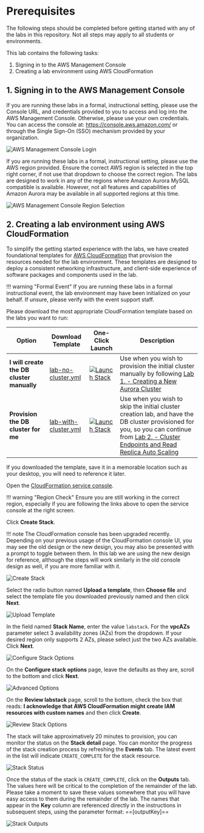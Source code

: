 # Prerequisites

The following steps should be completed before getting started with any of the labs in this repository. Not all steps may apply to all students or environments.

This lab contains the following tasks:

1. Signing in to the AWS Management Console
2. Creating a lab environment using AWS CloudFormation


## 1. Signing in to the AWS Management Console

If you are running these labs in a formal, instructional setting, please use the Console URL, and credentials provided to you to access and log into the AWS Management Console. Otherwise, please use your own credentials. You can access the console at: <a href="https://console.aws.amazon.com/" target="_blank">https://console.aws.amazon.com/</a> or through the Single Sign-On (SSO) mechanism provided by your organization.

<span class="image">![AWS Management Console Login](1-login.png?raw=true)</span>

If you are running these labs in a formal, instructional setting, please use the AWS region provided. Ensure the correct AWS region is selected in the top right corner, if not use that dropdown to choose the correct region. The labs are designed to work in any of the regions where Amazon Aurora MySQL compatible is available. However, not all features and capabilities of Amazon Aurora may be available in all supported regions at this time.

<span class="image">![AWS Management Console Region Selection](1-region-select.png?raw=true)</span>


## 2. Creating a lab environment using AWS CloudFormation

To simplify the getting started experience with the labs, we have created foundational templates for <a href="https://aws.amazon.com/cloudformation/" target="_blank">AWS CloudFormation</a> that provision the resources needed for the lab environment. These templates are designed to deploy a consistent networking infrastructure, and client-side experience of software packages and components used in the lab.

!!! warning "Formal Event"
    If you are running these labs in a formal instructional event, the lab environment may have been initialized on your behalf. If unsure, please verify with the event support staff.

Please download the most appropriate CloudFormation template based on the labs you want to run:

Option | Download Template | One-Click Launch | Description
--- | --- | --- | ---
**I will create the DB cluster manually** | [lab-no-cluster.yml](https://[[website]]/templates/lab-no-cluster.yml) | <a href="https://console.aws.amazon.com/cloudformation/home?region=us-west-2#/stacks/new?stackName=labstack&templateURL=https://s3.amazonaws.com/[[bucket]]/templates/lab-no-cluster.yml" target="_blank"><img src="/assets/images/cloudformation-launch-stack.png" alt="Launch Stack"></a> | Use when you wish to provision the initial cluster manually by following [Lab 1. - Creating a New Aurora Cluster](../create/)
**Provision the DB cluster for me** | [lab-with-cluster.yml](https://[[website]]/templates/lab-with-cluster.yml) | <a href="https://console.aws.amazon.com/cloudformation/home?region=us-west-2#/stacks/new?stackName=labstack&templateURL=https://s3.amazonaws.com/[[bucket]]/templates/lab-with-cluster.yml" target="_blank"><img src="/assets/images/cloudformation-launch-stack.png" alt="Launch Stack"></a> | Use when you wish to skip the initial cluster creation lab, and have the DB cluster provisioned for you, so you can continue from [Lab 2. - Cluster Endpoints and Read Replica Auto Scaling](../connect/)

If you downloaded the template, save it in a memorable location such as your desktop, you will need to reference it later.

Open the <a href="https://us-west-2.console.aws.amazon.com/cloudformation/home?region=us-west-2#/stacks" target="_blank">CloudFormation service console</a>.

!!! warning "Region Check"
    Ensure you are still working in the correct region, especially if you are following the links above to open the service console at the right screen.

Click **Create Stack**.

!!! note
    The CloudFormation console has been upgraded recently. Depending on your previous usage of the CloudFormation console UI, you may see the old design or the new design, you may also be presented with a prompt to toggle between them. In this lab we are using the new design for reference, although the steps will work similarly in the old console design as well, if you are more familiar with it.

<span class="image">![Create Stack](2-create-stack.png?raw=true)</span>

Select the radio button named **Upload a template**, then **Choose file** and select the template file you downloaded previously named and then click **Next**.

<span class="image">![Upload Template](2-upload-template.png?raw=true)</span>

In the field named **Stack Name**, enter the value `labstack`. For the **vpcAZs** parameter select 3 availability zones (AZs) from the dropdown. If your desired region only supports 2 AZs, please select just the two AZs available. Click **Next**.

<span class="image">![Configure Stack Options](2-stack-params.png?raw=true)</span>

On the **Configure stack options** page, leave the defaults as they are, scroll to the bottom and click **Next**.

<span class="image">![Advanced Options](2-no-advanced-opts.png?raw=true)</span>

On the **Review labstack** page, scroll to the bottom, check the box that reads: **I acknowledge that AWS CloudFormation might create IAM resources with custom names** and then click **Create**.

<span class="image">![Review Stack Options](2-review-stack.png?raw=true)</span>

The stack will take approximatively 20 minutes to provision, you can monitor the status on the **Stack detail** page. You can monitor the progress of the stack creation process by refreshing the **Events** tab. The latest event in the list will indicate `CREATE_COMPLETE` for the stack resource.

<span class="image">![Stack Status](2-stack-status.png?raw=true)</span>

Once the status of the stack is `CREATE_COMPLETE`, click on the **Outputs** tab. The values here will be critical to the completion of the remainder of the lab.  Please take a moment to save these values somewhere that you will have easy access to them during the remainder of the lab. The names that appear in the **Key** column are referenced directly in the instructions in subsequent steps, using the parameter format: ==[outputKey]==

<span class="image">![Stack Outputs](2-stack-outputs.png?raw=true)</span>
